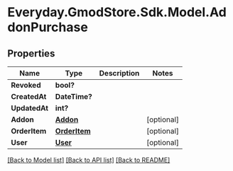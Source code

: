 # Everyday.GmodStore.Sdk.Model.AddonPurchase
## Properties

Name | Type | Description | Notes
------------ | ------------- | ------------- | -------------
**Revoked** | **bool?** |  | 
**CreatedAt** | **DateTime?** |  | 
**UpdatedAt** | **int?** |  | 
**Addon** | [**Addon**](Addon.md) |  | [optional] 
**OrderItem** | [**OrderItem**](OrderItem.md) |  | [optional] 
**User** | [**User**](User.md) |  | [optional] 

[[Back to Model list]](../README.md#documentation-for-models) [[Back to API list]](../README.md#documentation-for-api-endpoints) [[Back to README]](../README.md)

